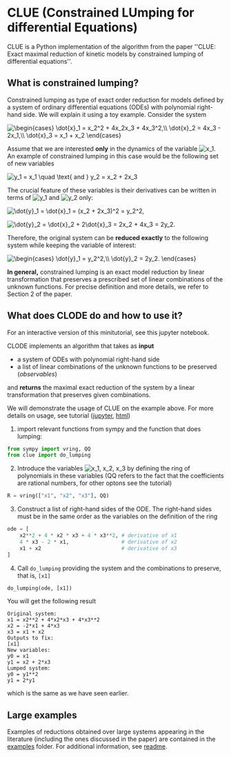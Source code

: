 # CLUE (Constrained LUmping for differential Equations)

CLUE is a Python implementation of the algorithm from the paper ''CLUE: Exact maximal reduction of kinetic models by constrained lumping of differential equations''.

## What is constrained lumping?

Constrained lumping as type of exact order reduction for models defined by a system of ordinary differential equations (ODEs) with polynomial right-hand side.
We will explain it using a toy example. Consider the system

![$\begin{cases} \dot{x}_1  = x_2^2 + 4x_2x_3 + 4x_3^2,\\ \dot{x}_2  =  4x_3 - 2x_1,\\ \dot{x}_3  = x_1 + x_2 \end{cases}$](https://render.githubusercontent.com/render/math?math=%24%5Cbegin%7Bcases%7D%20%5Cdot%7Bx%7D_1%20%20%3D%20x_2%5E2%20%2B%204x_2x_3%20%2B%204x_3%5E2%2C%5C%5C%20%5Cdot%7Bx%7D_2%20%20%3D%20%204x_3%20-%202x_1%2C%5C%5C%20%5Cdot%7Bx%7D_3%20%20%3D%20x_1%20%2B%20x_2%20%5Cend%7Bcases%7D%24)

Assume that we are interested **only** in the dynamics of the variable ![$x_1$](https://render.githubusercontent.com/render/math?math=%24x_1%24). An example of constrained lumping in this case would be the following set of new variables

![$y_1 = x_1 \quad \text{ and } y_2 = x_2 + 2x_3$](https://render.githubusercontent.com/render/math?math=%24y_1%20%3D%20x_1%20%5Cquad%20%5Ctext%7B%20and%20%7D%20y_2%20%3D%20x_2%20%2B%202x_3%24)

The crucial feature of these variables is their derivatives can be written in terms of ![$y_1$](https://render.githubusercontent.com/render/math?math=%24y_1%24) and ![$y_2$](https://render.githubusercontent.com/render/math?math=%24y_2%24) only:

![$\dot{y}_1 = \dot{x}_1 = (x_2 + 2x_3)^2 = y_2^2,$](https://render.githubusercontent.com/render/math?math=%24%5Cdot%7By%7D_1%20%3D%20%5Cdot%7Bx%7D_1%20%3D%20(x_2%20%2B%202x_3)%5E2%20%3D%20y_2%5E2%2C%24)

![$\dot{y}_2 = \dot{x}_2 + 2\dot{x}_3 = 2x_2 + 4x_3 = 2y_2.$](https://render.githubusercontent.com/render/math?math=%24%5Cdot%7By%7D_2%20%3D%20%5Cdot%7Bx%7D_2%20%2B%202%5Cdot%7Bx%7D_3%20%3D%202x_2%20%2B%204x_3%20%3D%202y_2.%24)

Therefore, the original system can be **reduced exactly** to the following system while keeping the variable of interest:

![$\begin{cases} \dot{y}_1 = y_2^2,\\ \dot{y}_2 = 2y_2. \end{cases}$](https://render.githubusercontent.com/render/math?math=%24%5Cbegin%7Bcases%7D%20%5Cdot%7By%7D_1%20%3D%20y_2%5E2%2C%5C%5C%20%5Cdot%7By%7D_2%20%3D%202y_2.%20%5Cend%7Bcases%7D%24)

**In general,** constrained lumping is an exact model reduction by linear transformation that preserves a prescribed set of linear combinations of the unknown functions.
For precise definition and more details, we refer to Section 2 of the paper.

## What does CLODE do and how to use it?

For an interactive version of this minitutorial, see this jupyter notebook.

CLODE implements an algorithm that takes as **input**
* a system of ODEs with polynomial right-hand side
* a list of linear combinations of the unknown functions to be preserved (*observables*)

and **returns** the maximal exact reduction of the system by a linear transformation that preserves given combinations.

We will demonstrate the usage of CLUE on the example above. For more details on usage, see tutorial ([jupyter](Tutorial.ipynb), [html](Tutorial.html))

1. import relevant functions from sympy and the function that does lumping:

```python
from sympy import vring, QQ
from clue import do_lumping
```

2. Introduce the variables ![$x_1, x_2, x_3$](https://render.githubusercontent.com/render/math?math=%24x_1%2C%20x_2%2C%20x_3%24) by defining the ring of polynomials in these variables (QQ refers to the fact that the coefficients are rational numbers, for other optons see the tutorial)

```python
R = vring(["x1", "x2", "x3"], QQ)
```

3. Construct a list of right-hand sides of the ODE. The right-hand sides must be in the same order as the variables on the definition of the ring

```python
ode = [
    x2**2 + 4 * x2 * x3 + 4 * x3**2, # derivative of x1
    4 * x3 - 2 * x1,                 # derivative of x2
    x1 + x2                          # derivative of x3
]
```

4. Call `do_lumping` providing the system and the combinations to preserve, that is, `[x1]`

```python
do_lumping(ode, [x1])
```

You will get the following result

```
Original system:
x1 = x2**2 + 4*x2*x3 + 4*x3**2
x2 = -2*x1 + 4*x3
x3 = x1 + x2
Outputs to fix:
[x1]
New variables:
y0 = x1
y1 = x2 + 2*x3
Lumped system:
y0 = y1**2
y1 = 2*y1
```

which is the same as we have seen earlier.

## Large examples

Examples of reductions obtained over large systems appearing in the literature (including the ones discussed in the paper) are contained in the [examples](examples/) folder. For additional information, see [readme](examples/README.md).
